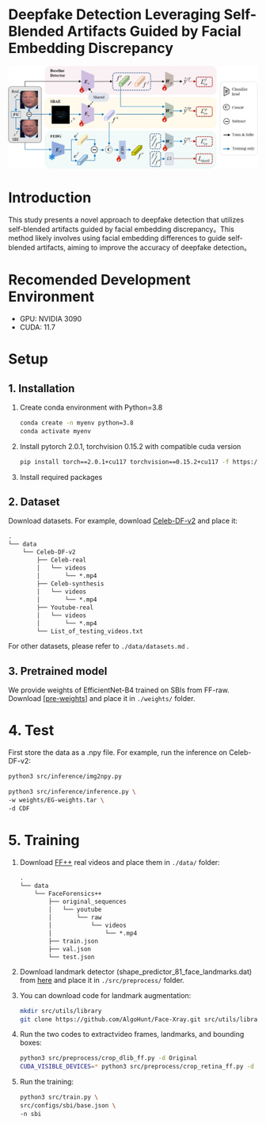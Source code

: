 # Deepfake Detection Leveraging Self-Blended Artifacts Guided by Facial Embedding Discrepancy
![Overview](overview.jpg)  
# Introduction
This study presents a novel approach to deepfake detection that utilizes self-blended artifacts guided by facial embedding discrepancy。This method likely involves using facial embedding differences to guide self-blended artifacts, aiming to improve the accuracy of deepfake detection。
# Recomended Development Environment
* GPU: NVIDIA 3090
* CUDA: 11.7

# Setup
## 1. Installation
1. Create conda environment with Python=3.8 
    ```bash
    conda create -n myenv python=3.8
    conda activate myenv
    ````
2. Install pytorch 2.0.1, torchvision 0.15.2 with compatible cuda version
    ```bash
    pip install torch==2.0.1+cu117 torchvision==0.15.2+cu117 -f https://download.pytorch.org/whl/torch_stable.html
    ```
3. Install required packages

## 2. Dataset
Download datasets. For example, download [Celeb-DF-v2](https://github.com/yuezunli/celeb-deepfakeforensics) and place it:
```
.
└── data
    └── Celeb-DF-v2
        ├── Celeb-real
        │   └── videos
        │       └── *.mp4
        ├── Celeb-synthesis
        │   └── videos
        │       └── *.mp4
        ├── Youtube-real
        │   └── videos
        │       └── *.mp4
        └── List_of_testing_videos.txt
```
For other datasets, please refer to `./data/datasets.md` .


## 3. Pretrained model
We provide weights of EfficientNet-B4 trained on SBIs from FF-raw.  
Download [[pre-weights](https://pan.quark.cn/s/b125cd8a256e)] and place it in `./weights/` folder.



# 4. Test
First store the data as a .npy file. For example, run the inference on Celeb-DF-v2:
   ```bash
   python3 src/inference/img2npy.py
   ```
   ```bash
   python3 src/inference/inference.py \
   -w weights/EG-weights.tar \
   -d CDF
   ```

# 5. Training
1. Download [FF++](https://github.com/ondyari/FaceForensics) real videos and place them in `./data/` folder:
   ```
   .
   └── data
       └── FaceForensics++
           ├── original_sequences
           │   └── youtube
           │       └── raw
           │           └── videos
           │               └── *.mp4
           ├── train.json
           ├── val.json
           └── test.json
   ```
2. Download landmark detector (shape_predictor_81_face_landmarks.dat) from [here](https://github.com/codeniko/shape_predictor_81_face_landmarks) and place it in `./src/preprocess/` folder.

3. You can download code for landmark augmentation:
   ```bash
   mkdir src/utils/library
   git clone https://github.com/AlgoHunt/Face-Xray.git src/utils/library
   ```

4. Run the two codes to extractvideo frames, landmarks, and bounding boxes:
   ```bash
   python3 src/preprocess/crop_dlib_ff.py -d Original
   CUDA_VISIBLE_DEVICES=* python3 src/preprocess/crop_retina_ff.py -d Original
   ```
5. Run the training:
   ```bash
   python3 src/train.py \
   src/configs/sbi/base.json \
   -n sbi
   ```
